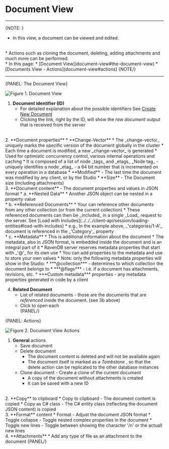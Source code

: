 ﻿# Document View
---

{NOTE: }

* In this view, a document can be viewed and edited.  
<br/>
* Actions such as cloning the document, deleting, adding attachments and much more can be performed.  
<br/>
* In this page:  
  * [Document View](document-view#the-document-view)  
  * [Documents View - Actions](document-view#actions)  
{NOTE/}

---

{PANEL: The Document View}

![Figure 1. Document View](images/document-view-1.png "Document: 'Suppliers/1-A' in the 'Suppliers' Collection")

1. **Document identifier (ID)**  
   * For detailed explanation about the possible identifiers See [Create New Document](../../../../todo-update-me-later)  
   * Clicking the link, right by the ID, will show the _raw document output_ that is received  from the server  
<br/>
2. **Document properties**  
   * **Change-Vector**  
     * The _change-vector_ uniquely marks the specific version of the document globally in the cluster  
     * Each time a document is modified, a new _change-vector_ is generated  
     * Used for optimistic  concurrency control, various internal operations and caching  
     * It is composed of a list of node _tags_ and _etags_  
       _Node tag_ - uniquely identifies a node  
       _etag_ - a 64 bit number that is incremented on every operation in a database  
   * **Modified** - The last time the document was modified by any client, or by the Studio  
   * **Size** - The Document size (including attachments)  
<br/>
3. **Document content** - The document properties and values in JSON format  
   * a. **Nested Data**  
        * Another JSON object can be nested in a property value  
<br/>
   * b. **Referenced Documents**  
        * Your can reference other documents from any other collection (or from the current collection)  
        * These referenced documents can then be _included_ in a single _Load_ request to the server. See [Load with Includes](../../../client-api/session/loading-entities#load-with-includes)  
        * e.g., In the example above, _'categories/1-A'_ document is referenced in the _'Category'_ property  
<br/>
   * c. **Metadata**  
        * This is additional information about the document  
        * The metadata, also in JSON format, is embedded inside the document and is an integral part of it  
        * RavenDB server reserves metadata properties that start with _'@'_ for its own use  
        * You can add properties to the metadata and use to store your own values  
        * Note: only the following metadata properties will show in the Studio:  
           * ***@collection*** - determines to which collection the document belongs to  
           * ***@flags*** - i.e. if a document has attachments, revisions, etc.  
           * ***Custom metadata*** properties - any metadata properties generated in code by a client  
<br/>

4. **Related Document**  
   * List of related documents - those are the documents that are _referenced_ inside the document. (see 3b above)
   * Click to open each  
{PANEL/}

{PANEL: Actions}

![Figure 2. Document View Actions](images/document-view-2.png "Document View Actions")

1. **General** actions  
   * Save document  
   * Delete document  
     * The document _content_ is deleted and will not be available again
     * The document itself is marked as a _Tombstone_ , so that the delete action can be replicated to the other database instances  
   * Clone document - Create a clone of the current document  
     * A copy of the document without attachments is created  
     * It can be saved with a new ID  
<br/>
2. **Copy** to clipboard  
   * Copy to clipboard - The document content is copied  
   * Copy as C# class - The C# entity class (reflecting the document JSON content) is copied  
<br/>
3. **Format** content
   * Format - Adjust the document JSON format  
   * Toggle collapse - Toggle nested complex properties in the document  
   * Toggle new lines - Toggle between showing the character '/n' or the actuall new lines  
<br/>
4. **Attachments**  
   * Add any type of file as an attachment to the document  
{PANEL/}

